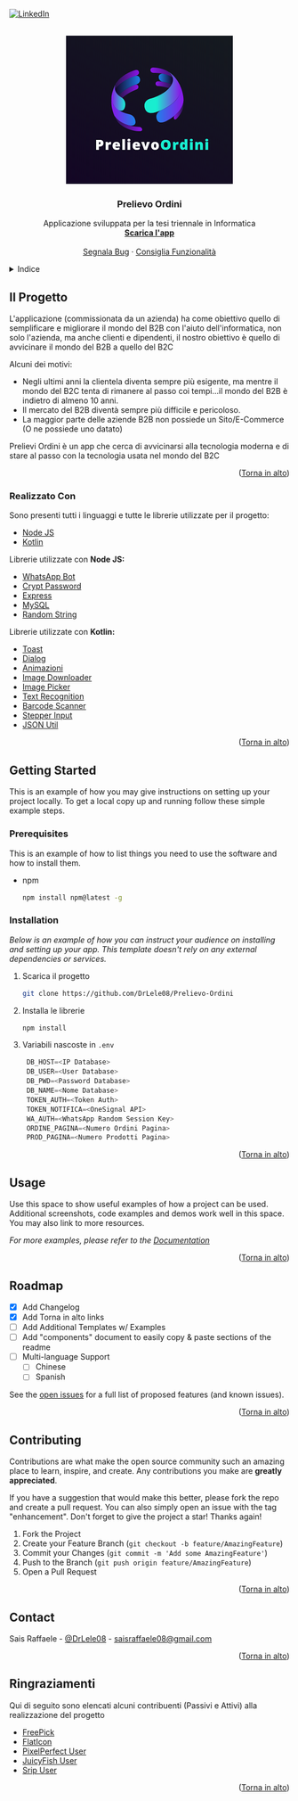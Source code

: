 <div id="top"></div>

[![LinkedIn][linkedin-shield]][linkedin-url]



<!-- PROJECT LOGO -->
<br />
<div align="center">
  <img src="https://github.com/DrLele08/Prelievo-Ordini/blob/main/Server/public/logo.png">
  <h3 align="center">Prelievo Ordini</h3>

  <p align="center">
    Applicazione sviluppata per la tesi triennale in Informatica
    <br />
    <a href="https://github.com/"><strong>Scarica l'app</strong></a>
    <br />
    <br />
    <a href="https://github.com/DrLele08/Prelievo-Ordini/issues">Segnala Bug</a>
    ·
    <a href="https://github.com/DrLele08/Prelievo-Ordini/issues">Consiglia Funzionalità</a>
  </p>
</div>



<!-- TABLE OF CONTENTS -->
<details>
  <summary>Indice</summary>
  <ol>
    <li>
      <a href="#Il-Progetto">Il Progetto</a>
      <ul>
        <li><a href="#Realizzato-Con">Realizzato Con</a></li>
      </ul>
    </li>
    <li>
      <a href="#getting-started">Getting Started</a>
      <ul>
        <li><a href="#prerequisites">Prerequisites</a></li>
        <li><a href="#installation">Installation</a></li>
      </ul>
    </li>
    <li><a href="#usage">Usage</a></li>
    <li><a href="#roadmap">Roadmap</a></li>
    <li><a href="#contributing">Contributing</a></li>
    <li><a href="#contact">Contact</a></li>
    <li><a href="#Ringraziamenti">Ringraziamenti</a></li>
  </ol>
</details>



<!-- ABOUT THE PROJECT -->
## Il Progetto


L'applicazione (commissionata da un azienda) ha come obiettivo quello di semplificare e migliorare il mondo del B2B con l'aiuto dell'informatica, non solo l'azienda, ma anche clienti e dipendenti, il nostro obiettivo è quello di avvicinare il mondo del B2B a quello del B2C

Alcuni dei motivi:
* Negli ultimi anni la clientela diventa sempre più esigente, ma mentre il mondo del B2C tenta di rimanere al passo coi tempi...il mondo del B2B è indietro di almeno 10 anni.
* Il mercato del B2B diventà sempre più difficile e pericoloso.
* La maggior parte delle aziende B2B non possiede un Sito/E-Commerce (O ne possiede uno datato)

Prelievi Ordini è un app che cerca di avvicinarsi alla tecnologia moderna e di stare al passo con la tecnologia usata nel mondo del B2C
<p align="right">(<a href="#top">Torna in alto</a>)</p>



### Realizzato Con

Sono presenti tutti i linguaggi e tutte le librerie utilizzate per il progetto:

* [Node JS](https://nodejs.org/it/)
* [Kotlin](https://kotlinlang.org/)

Librerie utilizzate con <b>Node JS:</b>
* [WhatsApp Bot](https://github.com/open-wa/wa-automate-nodejs)
* [Crypt Password](https://www.npmjs.com/package/bcrypt)
* [Express](https://expressjs.com/)
* [MySQL](https://www.npmjs.com/package/mysql)
* [Random String](https://www.npmjs.com/package/randomstring)


Librerie utilizzate con <b>Kotlin:</b>
* [Toast](https://github.com/Spikeysanju/MotionToast)
* [Dialog](https://github.com/afollestad/material-dialogs)
* [Animazioni](https://github.com/airbnb/lottie-android)
* [Image Downloader](https://github.com/bumptech/glide)
* [Image Picker](https://github.com/Drjacky/ImagePicker)
* [Text Recognition](https://developers.google.com/ml-kit/vision/text-recognition/android)
* [Barcode Scanner](https://developers.google.com/ml-kit/vision/barcode-scanning/android)
* [Stepper Input](https://github.com/kojofosu/Quantitizer)
* [JSON Util](https://github.com/google/gson)

<p align="right">(<a href="#top">Torna in alto</a>)</p>



<!-- GETTING STARTED -->
## Getting Started

This is an example of how you may give instructions on setting up your project locally.
To get a local copy up and running follow these simple example steps.

### Prerequisites

This is an example of how to list things you need to use the software and how to install them.
* npm
  ```sh
  npm install npm@latest -g
  ```

### Installation

_Below is an example of how you can instruct your audience on installing and setting up your app. This template doesn't rely on any external dependencies or services._

1. Scarica il progetto
   ```sh
   git clone https://github.com/DrLele08/Prelievo-Ordini
   ```
2. Installa le librerie
   ```sh
   npm install
   ```
3. Variabili nascoste in `.env`
   ```js
	DB_HOST=<IP Database>
	DB_USER=<User Database>
	DB_PWD=<Password Database>
	DB_NAME=<Nome Database>
	TOKEN_AUTH=<Token Auth>
	TOKEN_NOTIFICA=<OneSignal API>
	WA_AUTH=<WhatsApp Random Session Key>
	ORDINE_PAGINA=<Numero Ordini Pagina>
	PROD_PAGINA=<Numero Prodotti Pagina>
   ```

<p align="right">(<a href="#top">Torna in alto</a>)</p>



<!-- USAGE EXAMPLES -->
## Usage

Use this space to show useful examples of how a project can be used. Additional screenshots, code examples and demos work well in this space. You may also link to more resources.

_For more examples, please refer to the [Documentation](https://example.com)_

<p align="right">(<a href="#top">Torna in alto</a>)</p>



<!-- ROADMAP -->
## Roadmap

- [x] Add Changelog
- [x] Add Torna in alto links
- [ ] Add Additional Templates w/ Examples
- [ ] Add "components" document to easily copy & paste sections of the readme
- [ ] Multi-language Support
    - [ ] Chinese
    - [ ] Spanish

See the [open issues](https://github.com/othneildrew/Best-README-Template/issues) for a full list of proposed features (and known issues).

<p align="right">(<a href="#top">Torna in alto</a>)</p>



<!-- CONTRIBUTING -->
## Contributing

Contributions are what make the open source community such an amazing place to learn, inspire, and create. Any contributions you make are **greatly appreciated**.

If you have a suggestion that would make this better, please fork the repo and create a pull request. You can also simply open an issue with the tag "enhancement".
Don't forget to give the project a star! Thanks again!

1. Fork the Project
2. Create your Feature Branch (`git checkout -b feature/AmazingFeature`)
3. Commit your Changes (`git commit -m 'Add some AmazingFeature'`)
4. Push to the Branch (`git push origin feature/AmazingFeature`)
5. Open a Pull Request

<p align="right">(<a href="#top">Torna in alto</a>)</p>




<!-- CONTACT -->
## Contact

Sais Raffaele - [@DrLele08](https://twitter.com/drlele08) - saisraffaele08@gmail.com


<p align="right">(<a href="#top">Torna in alto</a>)</p>



<!-- ACKNOWLEDGMENTS -->
## Ringraziamenti

Qui di seguito sono elencati alcuni contribuenti (Passivi e Attivi) alla realizzazione del progetto

* [FreePick](https://it.freepik.com/)
* [FlatIcon](https://www.flaticon.com/)
* [PixelPerfect User](https://it.freepik.com/)
* [JuicyFish User](https://it.freepik.com/)
* [Srip User](https://it.freepik.com/)

<p align="right">(<a href="#top">Torna in alto</a>)</p>


[linkedin-shield]: https://img.shields.io/badge/-LinkedIn-black.svg?style=for-the-badge&logo=linkedin&colorB=555
[linkedin-url]: https://www.linkedin.com/in/drlele08/

